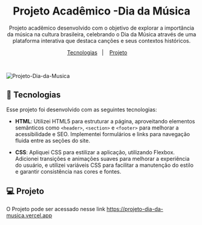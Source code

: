 <h1 align="center">Projeto Acadêmico -Dia da Música</h1>

<p align="center">
Projeto acadêmico desenvolvido com o objetivo de explorar a importância da música na cultura brasileira, celebrando o Dia da Música através de uma plataforma interativa que destaca canções e seus contextos históricos.
</p>

<p align="center">
  <a href="#-tecnologias">Tecnologias</a>&nbsp;&nbsp;&nbsp;|&nbsp;&nbsp;&nbsp;
  <a href="#-projeto">Projeto</a>&nbsp;&nbsp;&nbsp;&nbsp;&nbsp;&nbsp;
</p>

<br>

![Projeto-Dia-da-Musica](https://github.com/user-attachments/assets/7855e232-809b-4c75-aa79-01e0c0e13831)

## 🚀 Tecnologias

Esse projeto foi desenvolvido com as seguintes tecnologias:

- **HTML**: Utilizei HTML5 para estruturar a página, aproveitando elementos semânticos como `<header>`, `<section>` e `<footer>` para melhorar a acessibilidade e SEO. Implementei formulários e links para navegação fluida entre as seções do site.

- **CSS**: Apliquei CSS para estilizar a aplicação, utilizando Flexbox. Adicionei transições e animações suaves para melhorar a experiência do usuário, e utilizei variáveis CSS para facilitar a manutenção do estilo e garantir consistência nas cores e fontes.
  
## 💻 Projeto

O Projeto pode ser acessado nesse link https://projeto-dia-da-musica.vercel.app
